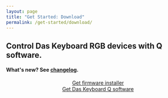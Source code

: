 ```yaml
---
layout: page
title: "Get Started: Download"
permalink: /get-started/download/
---
```


## Control Das Keyboard RGB devices with Q software.

#### What's new? See <a href="{{site.baseurl}}/updates/changelog/">changelog</a>.



<div class="homepage__button_row">
  <div style="text-align:center;"><a
   href="{{ "get-started/firmware/"  | relative_url }}"
   class="get-started-button"> Get firmware installer</a>
</div>
  <div style="text-align:center;"><a style="margin-right:0px;" 
  href="{{ "get-started/software/"  | relative_url }}" class="get-started-button">Get Das&nbsp;Keyboard&nbsp;Q software</a>
  </div>
</div>








